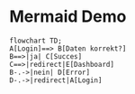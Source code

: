# Mermaid Demo
```mermaid
flowchart TD;
A[Login]==> B[Daten korrekt?]
B==>|ja| C[Succes]
C==>|redirect|E[Dashboard]
B-.->|nein| D[Error]
D-.->|redirect|A[Login] 

```